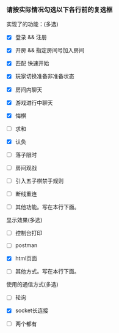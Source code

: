 ### 请按实际情况勾选以下各行前的复选框

实现了的功能：(多选)

- [x] 登录 && 注册

- [x] 开房 && 指定房间号加入房间

- [x] 匹配   快速开始

- [x] 玩家切换准备非准备状态

- [x] 房间内聊天

- [x] 游戏进行中聊天

- [x] 悔棋

- [ ] 求和

- [x] 认负

- [ ] 落子限时

- [ ] 房间观战

- [ ] 引入五子棋禁手规则

- [ ] 断线重连

- [ ] 其他功能。写在本行下面。

  

显示效果(多选)

- [ ] 控制台打印

- [ ] postman

- [x] html页面

- [ ] 其他方式。写在本行下面。

  

使用的通信方式(多选)

- [ ] 轮询
- [x] socket长连接
- [ ] 两个都有



